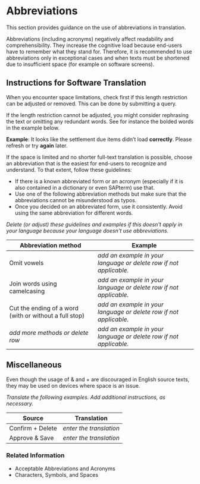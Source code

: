 # Abbreviations

This section provides guidance on the use of abbreviations in translation.

Abbreviations (including acronyms) negatively affect readability and comprehensibility. They increase the cognitive load because end-users have to remember what they stand for. Therefore, it is recommended to use abbreviations only in exceptional cases and when texts must be shortened due to insufficient space (for example on software screens).

## Instructions for Software Translation 

When you encounter space limitations, check first if this length restriction can be adjusted or removed. This can be done by submitting a query. 

If the length restriction cannot be adjusted, you might consider rephrasing the text or omitting any redundant words. See for instance the bolded words in the example below.

**Example**: It looks like the settlement due items didn’t load **correctly**. Please refresh or try **again** later. 

If the space is limited and no shorter full-text translation is possible, choose an abbreviation that is the easiest for end-users to recognize and understand. To that extent, follow these guidelines:  

* If there is a known abbreviated form or an acronym (especially if it is also contained in a dictionary or even SAPterm) use that. 
* Use one of the following abbreviation methods but make sure that the abbreviations cannot be misunderstood as typos.  
* Once you decided on an abbreviated form, use it consistently. Avoid using the same abbreviation for different words.  

*Delete (or adjust) these guidelines and examples if this doesn't apply in your language because your language doesn't use abbreviations.* 


| Abbreviation method | Example |
| --- | --- |
| Omit vowels	| *add an example in your language or delete row if not applicable.* |
| Join words using camelcasing | *add an example in your language or delete row if not applicable.* |
| Cut the ending of a word (with or without a full stop) | *add an example in your language or delete row if not applicable.* |
| *add more methods or delete row* | *add an example in your language or delete row if not applicable.* |


## Miscellaneous

Even though the usage of & and + are discouraged in English source texts, they may be used on devices where space is an issue. 

*Translate the following examples. Add additional instructions, as necessary.*

| Source | Translation |
| --- | --- |
| Confirm + Delete	| *enter the translation* |
| Approve & Save | *enter the translation* |

	 
### Related Information
* Acceptable Abbreviations and Acronyms
* Characters, Symbols, and Spaces

